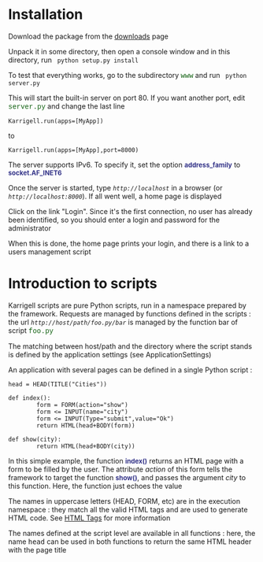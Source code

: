 # Installation #

Download the package from the [downloads](http://code.google.com/p/karrigell/downloads/list) page

Unpack it in some directory, then open a console window and in this directory, run ```
python setup.py install```

To test that everything works, go to the subdirectory <font color='#106010' face='courier'>www</font> and run ```
python server.py```

This will start the built-in server on port 80. If you want another port, edit <font color='#106010' face='courier'>server.py</font> and change the last line

```
Karrigell.run(apps=[MyApp])
```

to

```
Karrigell.run(apps=[MyApp],port=8000)
```

The server supports IPv6. To specify it, set the option <font color='#333388' size='2'><b>address_family</b></font> to <font color='#333388' size='2'><b>socket.AF_INET6</b></font>

Once the server is started, type <i><code>http://localhost</code></i> in a browser (or <i><code>http://localhost:8000</code></i>). If all went well, a home page is displayed

Click on the link "Login". Since it's the first connection, no user has already been identified, so you should enter a login and password for the administrator

When this is done, the home page prints your login, and there is a link to a users management script

# Introduction to scripts #

Karrigell scripts are pure Python scripts, run in a namespace prepared by the framework. Requests are managed by functions defined in the scripts : the url <i><code>http://host/path/foo.py/bar</code></i> is managed by the function bar of script <font color='#106010' face='courier'>foo.py</font>

The matching between host/path and the directory where the script stands is defined by the application settings (see ApplicationSettings)

An application with several pages can be defined in a single Python script :

```
head = HEAD(TITLE("Cities"))

def index():
        form = FORM(action="show")
        form <= INPUT(name="city")
        form <= INPUT(Type="submit",value="Ok")
        return HTML(head+BODY(form))
 
def show(city):
        return HTML(head+BODY(city))
```

In this simple example, the function <font color='#333388' size='2'><b>index()</b></font> returns an HTML page with a form to be filled by the user. The attribute _action_ of this form tells the framework to target the function <font color='#333388' size='2'><b>show()</b></font>, and passes the argument _city_ to this function. Here, the function just echoes the value

The names in uppercase letters (HEAD, FORM, etc) are in the execution namespace : they match all the valid HTML tags and are used to generate HTML code. See [HTML Tags](WriteHtml.md) for more information

The names defined at the script level are available in all functions : here, the name <tt>head</tt> can be used in both functions to return the same HTML header with the page title